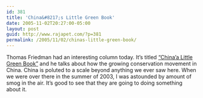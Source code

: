 ```yaml
---
id: 381
title: 'China&#8217;s Little Green Book'
date: 2005-11-02T20:27:00-05:00
layout: post
guid: http://www.rajapet.com/?p=381
permalink: /2005/11/02/chinas-little-green-book/
---
```

Thomas Friedman had an interesting column today. It&#8217;s titled [&#8220;China&#8217;a Little Green Book&#8221;](http://select.nytimes.com/2005/11/02/opinion/02friedman.html?n=Top%2FOpinion%2FEditorials%20and%20Op-Ed%2FOp-Ed%2FColumnists%2FThomas%20L%20Friedman "NY Times article, subscription required.") and he talks about how the growing conservation movement in China. China is poluted to a scale beyond anything we ever saw here. When we were over there in the summer of 2003, I was astounded by amount of smog in the air. It&#8217;s good to see that they are going to doing something about it.